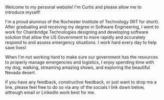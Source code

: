Welcome to my personal website! I'm Curtis and please allow me to introduce myself!

I'm a proud alumnus of the Rochester Institute of Technology (RIT for short). After graduating and receiving my degree in Software Engineering, I went to work for Chainbridge Technologies designing and developing software solution that allow the US Government to more rapidly and accurately respond to and assess emergency situations. I work hard every day to help save lives!

When I'm not working hard to make sure our government has the resources to properly manage emergencies and logistics, I enjoy spending time with my dog, walking, streaming amazing shows, and exploring the beautiful Nevada desert.

If you have any feedback, constructive feedback, or just want to drop me a line, please feel free to do so via any of the socials I link down below, although email or LinkedIn work best for me.